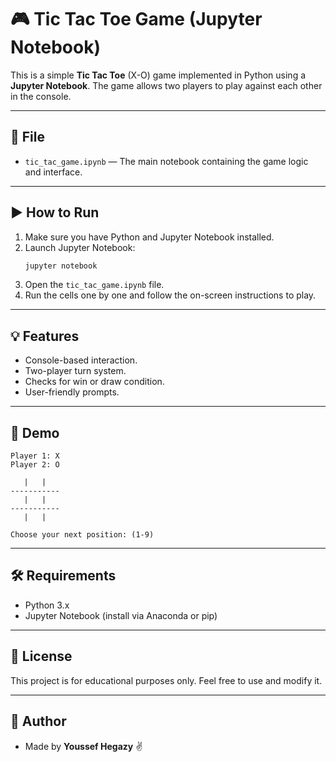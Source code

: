 
# 🎮 Tic Tac Toe Game (Jupyter Notebook)

This is a simple **Tic Tac Toe** (X-O) game implemented in Python using a **Jupyter Notebook**. The game allows two players to play against each other in the console.

---

## 📁 File

- `tic_tac_game.ipynb` — The main notebook containing the game logic and interface.

---

## ▶️ How to Run

1. Make sure you have Python and Jupyter Notebook installed.
2. Launch Jupyter Notebook:
   ```bash
   jupyter notebook
   ```
3. Open the `tic_tac_game.ipynb` file.
4. Run the cells one by one and follow the on-screen instructions to play.

---

## 💡 Features

- Console-based interaction.
- Two-player turn system.
- Checks for win or draw condition.
- User-friendly prompts.

---

## 📸 Demo

```
Player 1: X  
Player 2: O

   |   |   
-----------
   |   |   
-----------
   |   |   

Choose your next position: (1-9)
```

---

## 🛠️ Requirements

- Python 3.x
- Jupyter Notebook (install via Anaconda or pip)

---

## 📜 License

This project is for educational purposes only. Feel free to use and modify it.

---

## 👤 Author

- Made by **Youssef Hegazy** ✌️
